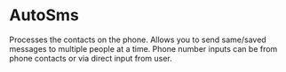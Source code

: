 # AutoSms

Processes the contacts on the phone.
Allows you to send same/saved messages to multiple people at a time.
Phone number inputs can be from phone contacts or via direct input from user.
